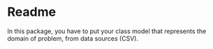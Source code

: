 # Readme
In this package, you have to put your class model that
represents the domain of problem, from data sources (CSV).